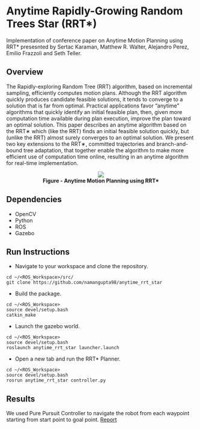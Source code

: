 # Anytime Rapidly-Growing Random Trees Star (RRT*)
Implementation of conference paper on Anytime Motion Planning using RRT* presesnted by Sertac Karaman, Matthew R. Walter, Alejandro Perez, Emilio Frazzoli and Seth Teller.

## Overview
The Rapidly-exploring Random Tree (RRT) algorithm, based on incremental sampling, efficiently computes motion plans. Although the RRT algorithm quickly produces candidate feasible solutions, it tends to converge to a solution that is far from optimal. Practical applications favor “anytime” algorithms that quickly identify an initial feasible plan, then, given more computation time available during plan execution, improve the plan toward an optimal solution. This paper describes an anytime algorithm based on the RRT∗ which (like the RRT) finds an initial feasible solution quickly, but (unlike the RRT) almost surely converges to an optimal solution. We present two key extensions to the RRT∗, committed trajectories and branch-and-bound tree adaptation, that together enable the algorithm to make more efficient use of computation time online, resulting in an anytime algorithm for real-time implementation.

<p align="center">
  <img src="https://github.com/namangupta98/anytime_rrt_star/blob/master/docs/planning-result-5.gif">
  <br><b>Figure - Anytime Motion Planning using RRT*</b><br>
</p>

## Dependencies
- OpenCV
- Python
- ROS
- Gazebo

## Run Instructions
- Navigate to your workspace and clone the repository.
```
cd ~/<ROS_Workspace>/src/
git clone https://github.com/namangupta98/anytime_rrt_star
```
- Build the package.
```
cd ~/<ROS_Workspace>
source devel/setup.bash
catkin_make
```
- Launch the gazebo world.
```
cd ~/<ROS_Workspace>
source devel/setup.bash
roslaunch anytime_rrt_star launcher.launch
```
- Open a new tab and run the RRT* Planner.
```
cd ~/<ROS_Workspace>
source devel/setup.bash
rosrun anytime_rrt_star controller.py
```

## Results
We used Pure Pursuit Controller to navigate the robot from each waypoint starting from start point to goal point. 
[Report](https://github.com/namangupta98/anytime_rrt_star/blob/master/docs/Final_Project_Proposal_ENPM661.pdf)
